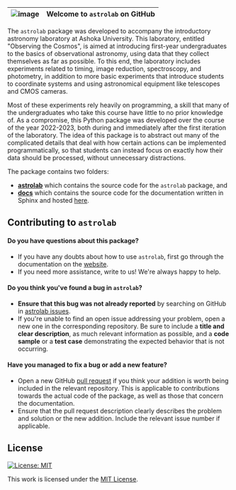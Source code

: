 | ![image](https://github.com/dpcherian/astrolab/assets/19914486/72b45b24-5280-4d8a-b185-de3490dac2a2) | Welcome to ``astrolab`` on GitHub |
|----|--------------------------------------------------------|

The ``astrolab`` package was developed to accompany the introductory astronomy laboratory at Ashoka University. This laboratory, entitled "Observing the Cosmos", is aimed at introducing first-year undergraduates to the basics of observational astronomy, using data that they collect themselves as far as possible. To this end, the laboratory includes experiments related to timing, image reduction, spectroscopy, and photometry, in addition to more basic experiments that introduce students to coordinate systems and using astronomical equipment like telescopes and CMOS cameras.

Most of these experiments rely heavily on programming, a skill that many of the undergraduates who take this course have little to no prior knowledge of. As a compromise, this Python package was developed over the course of the year 2022-2023, both during and immediately after the first iteration of the laboratory. The idea of this package is to abstract out many of the complicated details that deal with how certain actions can be implemented programmatically, so that students can instead focus on exactly how their data should be processed, without unnecessary distractions.

The package contains two folders:

- **[astrolab](./astrolab)** which contains the source code for the ``astrolab`` package, and
- **[docs](./docs)** which contains the source code for the documentation written in Sphinx and hosted [here](https://astrolab.readthedocs.io).


## Contributing to ``astrolab``

#### **Do you have questions about this package?**

* If you have any doubts about how to use ``astrolab``, first go through the documentation on the [website](https://astrolab.readthedocs.io).
* If you need more assistance, write to us! We're always happy to help.


#### **Do you think you've found a bug in ``astrolab``?**

* **Ensure that this bug was not already reported** by searching on GitHub in [astrolab issues](https://github.com/dpcherian/astrolab/issues).
* If you're unable to find an open issue addressing your problem, open a new one in the corresponding repository. Be sure to include a **title and clear description**, as much relevant information as possible, and a **code sample** or a **test case** demonstrating the expected behavior that is not occurring.


#### **Have you managed to fix a bug or add a new feature?**
- Open a new GitHub [pull request](https://docs.github.com/en/pull-requests/collaborating-with-pull-requests/proposing-changes-to-your-work-with-pull-requests/creating-a-pull-request) if you think your addition is worth being included in the relevant repository. This is applicable to contributions towards the actual code of the package, as well as those that concern the documentation.
- Ensure that the pull request description clearly describes the problem and solution or the new addition. Include the relevant issue number if applicable.


## License

[![License: MIT](https://img.shields.io/badge/License-MIT-lightgrey.svg)](https://opensource.org/licenses/MIT)

This work is licensed under the [MIT License](./LICENSE).
